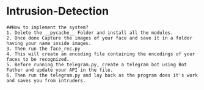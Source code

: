# Intrusion-Detection
	##How to implement the system?
	1. Delete the __pycache__ Folder and install all the modules.
	2. Once done Capture the images of your face and save it in a folder having your name inside images.
	3. Then run the face_rec.py
	4. This will create an encoding file containing the encodings of your faces to be recognized.
	5. Before running the telegram.py, create a telegram bot using Bot Father and update your API in the file.
	6. Then run the telegram.py and lay back as the program does it's work and saves you from intruders.
